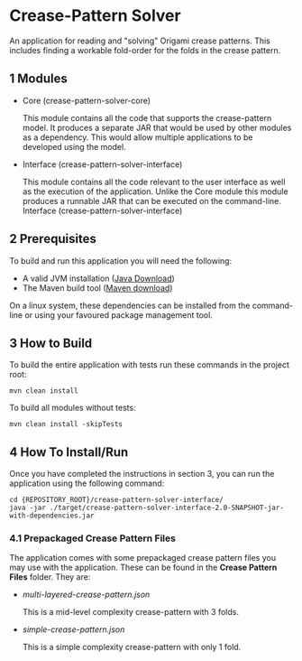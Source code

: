 # Crease-Pattern Solver

An application for reading and "solving" Origami crease patterns. This includes finding a workable
fold-order for the folds in the crease pattern.

## 1 Modules

* Core (crease-pattern-solver-core)

  This module contains all the code that supports the crease-pattern model. It produces a separate
  JAR that would be used by other modules as a dependency. This would allow multiple applications
  to be developed using the model.


* Interface (crease-pattern-solver-interface)

  This module contains all the code relevant to the user interface as well as the execution of the
  application. Unlike the Core module this module produces a runnable JAR that can be executed on
  the command-line. Interface (crease-pattern-solver-interface)

## 2 Prerequisites

To build and run this application you will need the following:
* A valid JVM installation ([Java Download](https://java.com/en/download/))
* The Maven build tool ([Maven download](https://maven.apache.org/download.cgi))

On a linux system, these dependencies can be installed from the command-line or using your favoured
package management tool.

## 3 How to Build

To build the entire application with tests run these commands in the project root:
```
mvn clean install
```

To build all modules without tests:
```
mvn clean install -skipTests
```

## 4 How To Install/Run

Once you have completed the instructions in section 3, you can run the application using the
following command:
```
cd {REPOSITORY_ROOT}/crease-pattern-solver-interface/
java -jar ./target/crease-pattern-solver-interface-2.0-SNAPSHOT-jar-with-dependencies.jar
```

### 4.1 Prepackaged Crease Pattern Files

The application comes with some prepackaged crease pattern files you may use with the application.
These can be found in the **Crease Pattern Files** folder.
They are:
* *multi-layered-crease-pattern.json*
  
  This is a mid-level complexity crease-pattern with 3 folds.
  
* *simple-crease-pattern.json*

  This is a simple complexity crease-pattern with only 1 fold.
